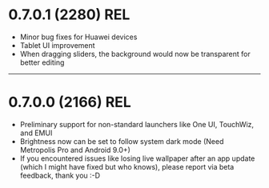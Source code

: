 # 0.7.0.1 (2280) REL

- Minor bug fixes for Huawei devices
- Tablet UI improvement
- When dragging sliders, the background would now be transparent for better editing

---

# 0.7.0.0 (2166) REL

- Preliminary support for non-standard launchers like One UI, TouchWiz, and EMUI
- Brightness now can be set to follow system dark mode (Need Metropolis Pro and Android 9.0+)
- If you encountered issues like losing live wallpaper after an app update (which I might have fixed but who knows), please report via beta feedback, thank you :-D